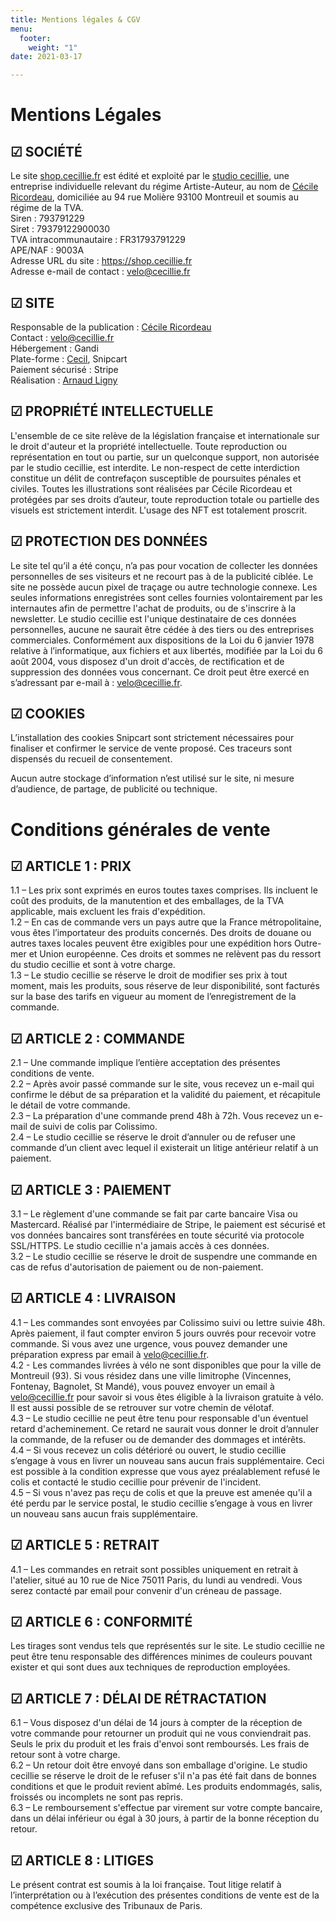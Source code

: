 ```yaml
---
title: Mentions légales & CGV
menu:
  footer:
    weight: "1"
date: 2021-03-17

---
```

# Mentions Légales

## ☑ SOCIÉTÉ

Le site [shop.cecillie.fr](https://shop.cecillie.fr) est édité et exploité par le [studio cecillie](https://studio.cecillie.fr), une entreprise individuelle relevant du régime Artiste-Auteur, au nom de [Cécile Ricordeau](https://www.cecillie.fr), domiciliée au 94 rue Molière 93100 Montreuil et soumis au régime de la TVA.  
Siren : 793791229  
Siret : 79379122900030  
TVA intracommunautaire : FR31793791229  
APE/NAF : 9003A  
Adresse URL du site : https://shop.cecillie.fr  
Adresse e-mail de contact : [velo@cecillie.fr](mailto:velo@cecillie.fr)

## ☑ SITE

Responsable de la publication : [Cécile Ricordeau](https://www.cecillie.fr)  
Contact : [velo@cecillie.fr](mailto:velo@cecillie.fr)  
Hébergement : Gandi  
Plate-forme : [Cecil](https://cecil.app), Snipcart  
Paiement sécurisé : Stripe  
Réalisation : [Arnaud Ligny](https://arnaudligny.fr)

## ☑ PROPRIÉTÉ INTELLECTUELLE

L'ensemble de ce site relève de la législation française et internationale sur le droit d'auteur et la propriété intellectuelle. Toute reproduction ou représentation en tout ou partie, sur un quelconque support, non autorisée par le studio cecillie, est interdite. Le non-respect de cette interdiction constitue un délit de contrefaçon susceptible de poursuites pénales et civiles. Toutes les illustrations sont réalisées par Cécile Ricordeau et protégées par ses droits d’auteur, toute reproduction totale ou partielle des visuels est strictement interdit. L'usage des NFT est totalement proscrit.

## ☑ PROTECTION DES DONNÉES

Le site tel qu’il a été conçu, n’a pas pour vocation de collecter les données personnelles de ses visiteurs et ne recourt pas à de la publicité ciblée. Le site ne possède aucun pixel de traçage ou autre technologie connexe. Les seules informations enregistrées sont celles fournies volontairement par les internautes afin de permettre l'achat de produits, ou de s'inscrire à la newsletter. Le studio cecillie est l'unique destinataire de ces données personnelles, aucune ne saurait être cédée à des tiers ou des entreprises commerciales. Conformément aux dispositions de la Loi du 6 janvier 1978 relative à l’informatique, aux fichiers et aux libertés, modifiée par la Loi du 6 août 2004, vous disposez d'un droit d'accès, de rectification et de suppression des données vous concernant. Ce droit peut être exercé en s’adressant par e-mail à : [velo@cecillie.fr](mailto:velo@cecillie.fr).

## ☑ COOKIES

L’installation des cookies Snipcart sont strictement nécessaires pour finaliser et confirmer le service de vente proposé. Ces traceurs sont dispensés du recueil de consentement.

Aucun autre stockage d’information n’est utilisé sur le site, ni mesure d’audience, de partage, de publicité ou technique.

# Conditions générales de vente

## ☑ ARTICLE 1 : PRIX

1\.1 – Les prix sont exprimés en euros toutes taxes comprises. Ils incluent le coût des produits, de la manutention et des emballages, de la TVA applicable, mais excluent les frais d'expédition.  
1\.2 – En cas de commande vers un pays autre que la France métropolitaine, vous êtes l’importateur des produits concernés. Des droits de douane ou autres taxes locales peuvent être exigibles pour une expédition hors Outre-mer et Union européenne. Ces droits et sommes ne relèvent pas du ressort du studio cecillie et sont à votre charge.  
1\.3 – Le studio cecillie se réserve le droit de modifier ses prix à tout moment, mais les produits, sous réserve de leur disponibilité, sont facturés sur la base des tarifs en vigueur au moment de l’enregistrement de la commande.

## ☑ ARTICLE 2 : COMMANDE

2\.1 – Une commande implique l’entière acceptation des présentes conditions de vente.  
2\.2 – Après avoir passé commande sur le site, vous recevez un e-mail qui confirme le début de sa préparation et la validité du paiement, et récapitule le détail de votre commande.  
2\.3 – La préparation d'une commande prend 48h à 72h. Vous recevez un e-mail de suivi de colis par Colissimo.  
2\.4 – Le studio cecillie se réserve le droit d’annuler ou de refuser une commande d’un client avec lequel il existerait un litige antérieur relatif à un paiement.

## ☑ ARTICLE 3 : PAIEMENT

3\.1 – Le règlement d'une commande se fait par carte bancaire Visa ou Mastercard. Réalisé par l'intermédiaire de Stripe, le paiement est sécurisé et vos données bancaires sont transférées en toute sécurité via protocole SSL/HTTPS. Le studio cecillie n'a jamais accès à ces données.  
3\.2 – Le studio cecillie se réserve le droit de suspendre une commande en cas de refus d'autorisation de paiement ou de non-paiement.

## ☑ ARTICLE 4 : LIVRAISON

4\.1 – Les commandes sont envoyées par Colissimo suivi ou lettre suivie 48h. Après paiement, il faut compter environ 5 jours ouvrés pour recevoir votre commande. Si vous avez une urgence, vous pouvez demander une préparation express par email à [velo@cecillie.fr](mailto:velo@cecillie.fr).  
4\.2 - Les commandes livrées à vélo ne sont disponibles que pour la ville de Montreuil (93). Si vous résidez dans une ville limitrophe (Vincennes, Fontenay, Bagnolet, St Mandé), vous pouvez envoyer un email à [velo@cecillie.fr](mailto:velo@cecillie.fr) pour savoir si vous êtes éligible à la livraison gratuite à vélo. Il est aussi possible de se retrouver sur votre chemin de vélotaf.  
4\.3 – Le studio cecillie ne peut être tenu pour responsable d'un éventuel retard d'acheminement. Ce retard ne saurait vous donner le droit d’annuler la commande, de la refuser ou de demander des dommages et intérêts.  
4\.4 – Si vous recevez un colis détérioré ou ouvert, le studio cecillie s’engage à vous en livrer un nouveau sans aucun frais supplémentaire. Ceci est possible à la condition expresse que vous ayez préalablement refusé le colis et contacté le studio cecillie pour prévenir de l'incident.  
4\.5 – Si vous n'avez pas reçu de colis et que la preuve est amenée qu'il a été perdu par le service postal, le studio cecillie s’engage à vous en livrer un nouveau sans aucun frais supplémentaire.

## ☑ ARTICLE 5 : RETRAIT

4\.1 – Les commandes en retrait sont possibles uniquement en retrait à l'atelier, situé au 10 rue de Nice 75011 Paris, du lundi au vendredi. Vous serez contacté par email pour convenir d'un créneau de passage.

## ☑ ARTICLE 6 : CONFORMITÉ

Les tirages sont vendus tels que représentés sur le site. Le studio cecillie ne peut être tenu responsable des différences minimes de couleurs pouvant exister et qui sont dues aux techniques de reproduction employées.

## ☑ ARTICLE 7 : DÉLAI DE RÉTRACTATION

6\.1 – Vous disposez d'un délai de 14 jours à compter de la réception de votre commande pour retourner un produit qui ne vous conviendrait pas. Seuls le prix du produit et les frais d'envoi sont remboursés. Les frais de retour sont à votre charge.  
6\.2 – Un retour doit être envoyé dans son emballage d'origine. Le studio cecillie se réserve le droit de le refuser s'il n'a pas été fait dans de bonnes conditions et que le produit revient abîmé. Les produits endommagés, salis, froissés ou incomplets ne sont pas repris.  
6\.3 – Le remboursement s'effectue par virement sur votre compte bancaire, dans un délai inférieur ou égal à 30 jours, à partir de la bonne réception du retour.

## ☑ ARTICLE 8 : LITIGES

Le présent contrat est soumis à la loi française. Tout litige relatif à l’interprétation ou à l’exécution des présentes conditions de vente est de la compétence exclusive des Tribunaux de Paris.
